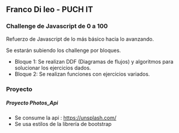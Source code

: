 ## Franco Di leo - PUCH IT
### Challenge de Javascript de 0 a 100 

Refuerzo de Javascript de lo más básico hacia lo avanzando.

Se estarán subiendo los challenge por bloques.

- Bloque 1: Se realizan DDF (Diagramas de flujos) y algoritmos para solucionar los ejercicios dados.
- Bloque 2: Se realizan funciones con ejercicios variados.

### Proyecto
##### Proyecto Photos_Api 
- Se consume la api : https://unsplash.com/
- Se usa estilos de la librería de bootstrap 

